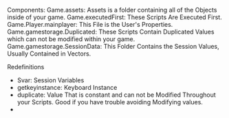 Components:
Game.assets: Assets is a folder containing all of the Objects inside of your game.
Game.executedFirst: These Scripts Are Executed First.
Game.Player.mainplayer: This File is the User's Properties.
Game.gamestorage.Duplicated: These Scripts Contain Duplicated Values which can not be modified within your game.
Game.gamestorage.SessionData: This Folder Contains the Session Values, Usually Contained in Vectors.

Redefinitions
- Svar: Session Variables
- getkeyinstance: Keyboard Instance
- duplicate: Value That is constant and can not be Modified Throughout your Scripts. Good if you have trouble avoiding Modifying values.
- 